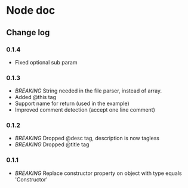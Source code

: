 # Node doc

## Change log

### 0.1.4
- Fixed optional sub param

### 0.1.3
 - *BREAKING* String needed in the file parser, instead of array.
 - Added @this tag
 - Support name for return (used in the example)
 - Improved comment detection (accept one line comment)

### 0.1.2
 - *BREAKING* Dropped @desc tag, description is now tagless
 - *BREAKING* Dropped @title tag

### 0.1.1
 - *BREAKING* Replace constructor property on object with type equals 'Constructor'
